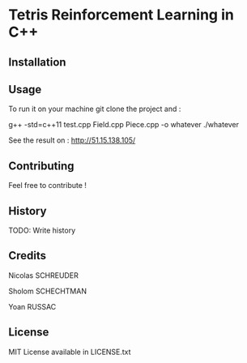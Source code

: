 # Tetris Reinforcement Learning in C++



## Installation



## Usage

To run it on your machine git clone the project and :

g++ -std=c++11 test.cpp Field.cpp Piece.cpp -o whatever ./whatever

See the result on :
http://51.15.138.105/

## Contributing

Feel free to contribute !

## History

TODO: Write history

## Credits

Nicolas SCHREUDER

Sholom SCHECHTMAN

Yoan RUSSAC

## License

MIT License available in LICENSE.txt